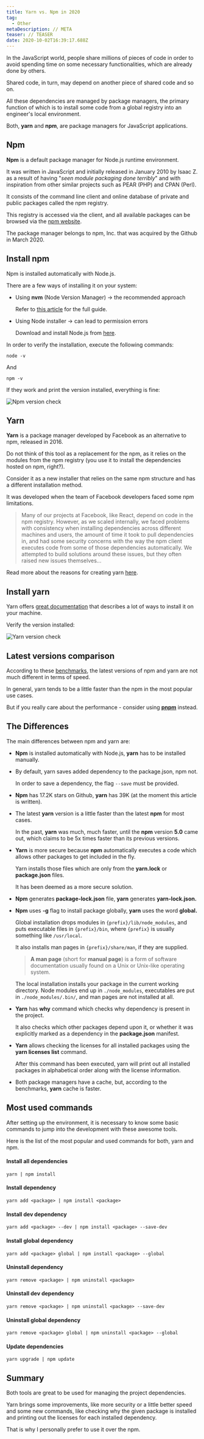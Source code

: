 ```yaml
---
title: Yarn vs. Npm in 2020
tag:
  - Other
metaDescription: // META
teaser: // TEASER
date: 2020-10-02T16:39:17.688Z
---
```

In the JavaScript world, people share millions of pieces of code in order to avoid spending time on some necessary functionalities, which are already done by others.

Shared code, in turn, may depend on another piece of shared code and so on.

All these dependencies are managed by package managers, the primary function of which is to install some code from a global registry into an engineer's local environment.

Both, **yarn** and **npm**, are package managers for JavaScript applications.

## Npm

**Npm** is a default package manager for Node.js runtime environment.

It was written in JavaScript and initially released in January 2010 by Isaac Z. as a result of having "*seen module packaging done terribly*" and with inspiration from other similar projects such as PEAR (PHP) and CPAN (Perl).

It consists of the command line client and online database of private and public packages called the npm registry.

This registry is accessed via the client, and all available packages can be browsed via the [npm website](https://www.npmjs.com/).

The package manager belongs to npm, Inc. that was acquired by the Github in March 2020.

## Install npm

Npm is installed automatically with Node.js.

There are a few ways of installing it on your system:

* Using **nvm** (Node Version Manager) -> the recommended approach

  Refer to [this article](https://tecadmin.net/install-nodejs-with-nvm/) for the full guide.
* Using Node installer -> can lead to permission errors

  Download and install Node.js from [here](https://nodejs.org/).

In order to verify the installation, execute the following commands:

`node -v`

And

`npm -v`

If they work and print the version installed, everything is fine:

![Npm version check](/img/screenshot-2020-10-01-at-22.26.33.png "Npm version check")

## Yarn

**Yarn** is a package manager developed by Facebook as an alternative to npm, released in 2016.

Do not think of this tool as a replacement for the npm, as it relies on the modules from the npm registry (you use it to install the dependencies hosted on npm, right?).

Consider it as a new installer that relies on the same npm structure and has a different installation method.

It was developed when the team of Facebook developers faced some npm limitations.

> Many of our projects at Facebook, like React, depend on code in the npm registry. However, as we scaled internally, we faced problems with consistency when installing dependencies across different machines and users, the amount of time it took to pull dependencies in, and had some security concerns with the way the npm client executes code from some of those dependencies automatically. We attempted to build solutions around these issues, but they often raised new issues themselves...

Read more about the reasons for creating yarn [here](https://engineering.fb.com/web/yarn-a-new-package-manager-for-javascript/).

## Install yarn

Yarn offers [great documentation](https://classic.yarnpkg.com/en/docs/install) that describes a lot of ways to install it on your machine.

Verify the version installed:

![Yarn version check](/img/screenshot-2020-10-01-at-22.35.06.png "Yarn version check")

## Latest versions comparison

According to these [benchmarks](https://github.com/pnpm/benchmarks-of-javascript-package-managers), the latest versions of npm and yarn are not much different in terms of speed.

In general, yarn tends to be a little faster than the npm in the most popular use cases.

But if you really care about the performance - consider using **[pnpm](https://github.com/pnpm/pnpm)** instead.

## The Differences

The main differences between npm and yarn are:

* **Npm** is installed automatically with Node.js, **yarn** has to be installed manually.
* By default, yarn saves added dependency to the package.json, npm not.

  In order to save a dependency, the flag `--save` must be provided.
* **Npm** has 17.2K stars on Github, **yarn** has 39K (at the moment this article is written).
* The latest **yarn** version is a little faster than the latest **npm** for most cases.

  In the past, **yarn** was much, much faster, until the **npm** version **5.0** came out, which claims to be 5x times faster than its previous versions.
* **Yarn** is more secure because **npm** automatically executes a code which allows other packages to get included in the fly.

  Yarn installs those files which are only from the **yarn.lock** or **package.json** files. 

  It has been deemed as a more secure solution.
* **Npm** generates **package-lock.json** file, **yarn** generates **yarn-lock.json.**
* **Npm** uses **\-g** flag to install package globally, **yarn** uses the word **global.**

  Global installation drops modules in `{prefix}/lib/node_modules`, and puts executable files in `{prefix}/bin`, where `{prefix}` is usually something like `/usr/local`. 

  It also installs man pages in `{prefix}/share/man`, if they are supplied.

  > **A man page** (short for **manual page**) is a form of software documentation usually found on a Unix or Unix-like operating system.

  The local installation installs your package in the current working directory. Node modules end up in `./node_modules`, executables are put in `./node_modules/.bin/`, and man pages are not installed at all.
* **Yarn** has **why** command which checks why dependency is present in the project.

  It also checks which other packages depend upon it, or whether it was explicitly marked as a dependency in the **package.json** manifest.
* **Yarn** allows checking the licenses for all installed packages using the **yarn licenses list** command.

  After this command has been executed, yarn will print out all installed packages in alphabetical order along with the license information.
* Both package managers have a cache, but, according to the benchmarks, **yarn** cache is faster.

## Most used commands

After setting up the environment, it is necessary to know some basic commands to jump into the development with these awesome tools.

Here is the list of the most popular and used commands for both, yarn and npm.

#### Install all dependencies

`yarn | npm install`

#### Install  dependency

`yarn add <package> | npm install <package>`

#### Install dev dependency

`yarn add <package> --dev | npm install <package> --save-dev`

#### Install global dependency

`yarn add <package> global | npm install <package> --global`

#### Uninstall dependency

`yarn remove <package> | npm uninstall <package>`

#### Uninstall dev dependency

`yarn remove <package> | npm uninstall <package> --save-dev`

#### Uninstall global dependency

`yarn remove <package> global | npm uninstall <package> --global`

#### Update dependencies

`yarn upgrade | npm update`

## Summary

Both tools are great to be used for managing the project dependencies.

Yarn brings some improvements, like more security or a little better speed and some new commands, like checking why the given package is installed and printing out the licenses for each installed dependency.

That is why I personally prefer to use it over the npm.